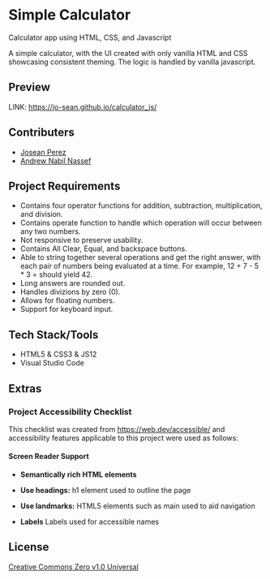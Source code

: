 # Simple Calculator
Calculator app using HTML, CSS, and Javascript

 A simple calculator, with the UI created with only vanilla HTML and CSS showcasing consistent theming. The logic is handled by vanilla javascript.

## Preview

LINK: https://jo-sean.github.io/calculator_js/

## Contributers

* [Josean Perez](https://github.com/jo-sean)
* [Andrew Nabil Nassef](https://github.com/AndrewNabil22)

## Project Requirements

* Contains four operator functions for addition, subtraction, multiplication, and division.
* Contains operate function to handle which operation will occur between any two numbers.
* Not responsive to preserve usability.
* Contains All Clear, Equal, and backspace buttons.
* Able to string together several operations and get the right answer,
with each pair of numbers being evaluated at a time. For example, 12 + 7 - 5 * 3 =
should yield 42.
* Long answers are rounded out.
* Handles divizions by zero (0).
* Allows for floating numbers.
* Support for keyboard input.

## Tech Stack/Tools

* HTML5 & CSS3 & JS12
* Visual Studio Code

## Extras

### Project Accessibility Checklist

This checklist was created from https://web.dev/accessible/ and accessibility features applicable to this project were used as follows:

#### Screen Reader Support

* **Semantically rich HTML elements**

* **Use headings:** h1 element used to outline the page

* **Use landmarks:** HTML5 elements such as main used to aid navigation

* **Labels** Labels used for accessible names 


## License
[Creative Commons Zero v1.0 Universal](https://choosealicense.com/licenses/cc0-1.0/)
